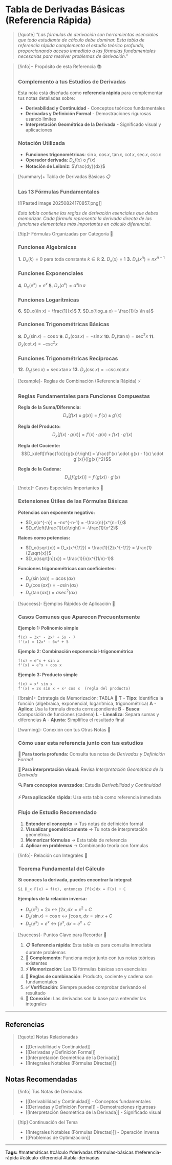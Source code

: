 # Tabla de Derivadas Básicas (Referencia Rápida)

> [!quote] _"Las fórmulas de derivación son herramientas esenciales que todo estudiante de cálculo debe dominar. Esta tabla de referencia rápida complementa el estudio teórico profundo, proporcionando acceso inmediato a las fórmulas fundamentales necesarias para resolver problemas de derivación."_

> [!info]+ Propósito de esta Referencia 📚
> 
> ### Complemento a tus Estudios de Derivadas
> 
> Esta nota está diseñada como **referencia rápida** para complementar tus notas detalladas sobre:
> 
> - **Derivabilidad y Continuidad** - Conceptos teóricos fundamentales
> - **Derivadas y Definición Formal** - Demostraciones rigurosas usando límites
> - **Interpretación Geométrica de la Derivada** - Significado visual y aplicaciones
> 
> ### Notación Utilizada
> 
> - **Funciones trigonométricas**: $\sin x$, $\cos x$, $\tan x$, $\cot x$, $\sec x$, $\csc x$
> - **Operador derivada**: $D_x f(x)$ o $f'(x)$
> - **Notación de Leibniz**: $\frac{dy}{dx}$

> [!summary]+ Tabla de Derivadas Básicas 📋
> 
> ### Las 13 Fórmulas Fundamentales
> ![[Pasted image 20250824170857.png]]
> 
> _Esta tabla contiene las reglas de derivación esenciales que debes memorizar. Cada fórmula representa la derivada directa de las funciones elementales más importantes en cálculo diferencial._

> [!tip]- Fórmulas Organizadas por Categoría 🔢
> 
> ### Funciones Algebraicas
> 
> **1.** $D_x(k) = 0$ para toda constante $k \in \mathbb{R}$ **2.** $D_x(x) = 1$ **3.** $D_x(x^n) = nx^{n-1}$
> 
> ### Funciones Exponenciales
> 
> **4.** $D_x(e^x) = e^x$ **5.** $D_x(a^x) = a^x \ln a$
> 
> ### Funciones Logarítmicas
> 
> **6.** $D_x(\ln x) = \frac{1}{x}$ **7.** $D_x(\log_a x) = \frac{1}{x \ln a}$
> 
> ### Funciones Trigonométricas Básicas
> 
> **8.** $D_x(\sin x) = \cos x$ **9.** $D_x(\cos x) = -\sin x$ **10.** $D_x(\tan x) = \sec^2 x$ **11.** $D_x(\cot x) = -\csc^2 x$
> 
> ### Funciones Trigonométricas Recíprocas
> 
> **12.** $D_x(\sec x) = \sec x \tan x$ **13.** $D_x(\csc x) = -\csc x \cot x$

> [!example]- Reglas de Combinación (Referencia Rápida) ⚡
> 
> ### Reglas Fundamentales para Funciones Compuestas
> 
> **Regla de la Suma/Diferencia:** $$D_x[f(x) \pm g(x)] = f'(x) \pm g'(x)$$
> 
> **Regla del Producto:** $$D_x[f(x) \cdot g(x)] = f'(x) \cdot g(x) + f(x) \cdot g'(x)$$
> 
> **Regla del Cociente:** $$D_x\left[\frac{f(x)}{g(x)}\right] = \frac{f'(x) \cdot g(x) - f(x) \cdot g'(x)}{[g(x)]^2}$$
> 
> **Regla de la Cadena:** $$D_x[f(g(x))] = f'(g(x)) \cdot g'(x)$$

> [!note]- Casos Especiales Importantes 📝
> 
> ### Extensiones Útiles de las Fórmulas Básicas
> 
> **Potencias con exponente negativo:**
> 
> - $D_x(x^{-n}) = -nx^{-n-1} = -\frac{n}{x^{n+1}}$
> - $D_x\left(\frac{1}{x}\right) = -\frac{1}{x^2}$
> 
> **Raíces como potencias:**
> 
> - $D_x(\sqrt{x}) = D_x(x^{1/2}) = \frac{1}{2}x^{-1/2} = \frac{1}{2\sqrt{x}}$
> - $D_x(\sqrt[n]{x}) = \frac{1}{n}x^{(1/n)-1}$
> 
> **Funciones trigonométricas con coeficientes:**
> 
> - $D_x(\sin(ax)) = a\cos(ax)$
> - $D_x(\cos(ax)) = -a\sin(ax)$
> - $D_x(\tan(ax)) = a\sec^2(ax)$

> [!success]- Ejemplos Rápidos de Aplicación 🚀
> 
> ### Casos Comunes que Aparecen Frecuentemente
> 
> **Ejemplo 1: Polinomio simple**
> 
> ```
> f(x) = 3x⁴ - 2x³ + 5x - 7
> f'(x) = 12x³ - 6x² + 5
> ```
> 
> **Ejemplo 2: Combinación exponencial-trigonométrica**
> 
> ```
> f(x) = e^x + sin x
> f'(x) = e^x + cos x
> ```
> 
> **Ejemplo 3: Producto simple**
> 
> ```
> f(x) = x² sin x
> f'(x) = 2x sin x + x² cos x  (regla del producto)
> ```

> [!brain]+ Estrategia de Memorización: TABLA 🧠 **T** - **Tipo**: Identifica la función (algebraica, exponencial, logarítmica, trigonométrica) **A** - **Aplica**: Usa la fórmula directa correspondiente **B** - **Busca**: Composición de funciones (cadena) **L** - **Linealiza**: Separa sumas y diferencias **A** - **Ajusta**: Simplifica el resultado final

> [!warning]- Conexión con tus Otras Notas 🔗
> 
> ### Cómo usar esta referencia junto con tus estudios
> 
> **📖 Para teoría profunda:** Consulta tus notas de _Derivadas y Definición Formal_
> 
> **📐 Para interpretación visual:** Revisa _Interpretación Geométrica de la Derivada_
> 
> **🔍 Para conceptos avanzados:** Estudia _Derivabilidad y Continuidad_
> 
> **⚡ Para aplicación rápida:** Usa esta tabla como referencia inmediata
> 
> ### Flujo de Estudio Recomendado
> 
> 1. **Entender el concepto** → Tus notas de definición formal
> 2. **Visualizar geométricamente** → Tu nota de interpretación geométrica
> 3. **Memorizar fórmulas** → Esta tabla de referencia
> 4. **Aplicar en problemas** → Combinando teoría con fórmulas

> [!info]- Relación con Integrales 🔄
> 
> ### Teorema Fundamental del Cálculo
> 
> **Si conoces la derivada, puedes encontrar la integral:**
> 
> ```
> Si D_x F(x) = f(x), entonces ∫f(x)dx = F(x) + C
> ```
> 
> **Ejemplos de la relación inversa:**
> 
> - $D_x(x^2) = 2x$ ↔ $\int 2x , dx = x^2 + C$
> - $D_x(\sin x) = \cos x$ ↔ $\int \cos x , dx = \sin x + C$
> - $D_x(e^x) = e^x$ ↔ $\int e^x , dx = e^x + C$

> [!success]- Puntos Clave para Recordar 🎯
> 
> 1. **📋 Referencia rápida**: Esta tabla es para consulta inmediata durante problemas
> 2. **🔗 Complemento**: Funciona mejor junto con tus notas teóricas existentes
> 3. **⚡ Memorización**: Las 13 fórmulas básicas son esenciales
> 4. **🔄 Reglas de combinación**: Producto, cociente y cadena son fundamentales
> 5. **✅ Verificación**: Siempre puedes comprobar derivando el resultado
> 6. **📐 Conexión**: Las derivadas son la base para entender las integrales

---

## Referencias

> [!quote] Notas Relacionadas
> 
> - [[Derivabilidad y Continuidad]]
> - [[Derivadas y Definición Formal]]
> - [[Interpretación Geométrica de la Derivada]]
> - [[Integrales Notables (Fórmulas Directas)]]

## Notas Recomendadas

> [!info] Tus Notas de Derivadas
> 
> - [[Derivabilidad y Continuidad]] - Conceptos fundamentales
> - [[Derivadas y Definición Formal]] - Demostraciones rigurosas
> - [[Interpretación Geométrica de la Derivada]] - Significado visual

> [!tip] Continuación del Tema
> 
> - [[Integrales Notables (Fórmulas Directas)]] - Operación inversa
> - [[Problemas de Optimización]]

---

**Tags:** #matemáticas #cálculo #derivadas #fórmulas-básicas #referencia-rápida #cálculo-diferencial #tabla-derivadas